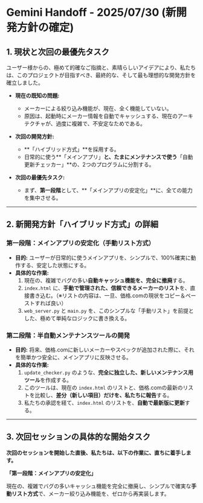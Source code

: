 # Gemini Handoff - 2025/07/30 (新開発方針の確定)

## 1. 現状と次回の最優先タスク

ユーザー様からの、極めて的確なご指摘と、素晴らしいアイデアにより、私たちは、このプロジェクトが目指すべき、最終的な、そして最も理想的な開発方針を確立しました。

*   **現在の既知の問題:**
    *   メーカーによる絞り込み機能が、現在、全く機能していない。
    *   原因は、起動時にメーカー情報を自動でキャッシュする、現在のアーキテクチャが、過度に複雑で、不安定なためである。

*   **次回の開発方針:**
    *   **「ハイブリッド方式」**を採用する。
    *   日常的に使う**「メインアプリ」**と、たまにメンテナンスで使う**「自動更新チェッカー」**の、2つのプログラムに分割する。

*   **次回の最優先タスク:**
    *   まず、**第一段階**として、**「メインアプリの安定化」**に、全ての能力を集中させる。

---

## 2. 新開発方針「ハイブリッド方式」の詳細

### 第一段階：メインアプリの安定化（手動リスト方式）
*   **目的:** ユーザーが日常的に使うメインアプリを、シンプルで、100%確実に動作する、安定した状態にする。
*   **具体的な作業:**
    1.  現在の、複雑でバグの多い**自動キャッシュ機能を、完全に撤廃**する。
    2.  `index.html` に、**手動で管理された、信頼できるメーカーのリスト**を、直接書き込む。（※リストの内容は、一旦、価格.comの現状をコピー＆ペーストすれば良い）
    3.  `web_server.py` と `main.py` を、このシンプルな「手動リスト」を前提とした、極めて単純なロジックに書き換える。

### 第二段階：半自動メンテナンスツールの開発
*   **目的:** 将来、価格.comに新しいメーカーやスペックが追加された際に、それを簡単かつ安全に、メインアプリに反映させる。
*   **具体的な作業:**
    1.  `update_checker.py` のような、**完全に独立した、新しいメンテナンス用ツール**を作成する。
    2.  このツールは、現在の `index.html` のリストと、価格.comの最新のリストを比較し、**差分（新しい項目）だけを、私たちに報告**する。
    3.  私たちの承認を経て、`index.html` のリストを、**自動で最新版に更新**する。

---

## 3. 次回セッションの具体的な開始タスク

**次回のセッションを開始した直後、私たちは、以下の作業に、直ちに着手します。**

**「第一段階：メインアプリの安定化」**

現在の、複雑でバグの多いキャッシュ機能を完全に撤廃し、シンプルで確実な**手動リスト方式**で、メーカー絞り込み機能を、ゼロから再実装します。